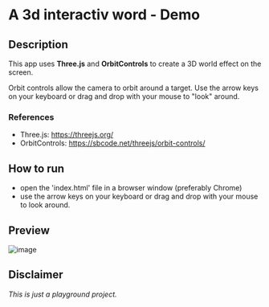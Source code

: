 # A 3d interactiv word - Demo

## Description
This app uses **Three.js** and **OrbitControls** to create a 3D world effect on the screen.

Orbit controls allow the camera to orbit around a target.
Use the arrow keys on your keyboard or drag and drop with your mouse to "look" around.

### References
- Three.js: https://threejs.org/
- OrbitControls: https://sbcode.net/threejs/orbit-controls/

## How to run
- open the 'index.html' file in a browser window (preferably Chrome)
- use the arrow keys on your keyboard or drag and drop with your mouse to look around.


## Preview
![image](https://github.com/remuscordea/3d-world/assets/122056553/3a061ab4-185d-4691-b317-aa71b727c0c0)


## Disclaimer
_This is just a playground project._

